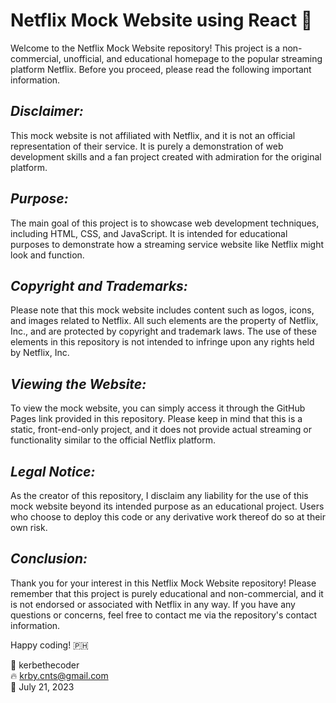 # Netflix Mock Website using React 🧋
Welcome to the Netflix Mock Website repository! This project is a non-commercial, unofficial, and educational homepage to the popular streaming platform Netflix. Before you proceed, please read the following important information.

## *Disclaimer:*

This mock website is not affiliated with Netflix, and it is not an official representation of their service. It is purely a demonstration of web development skills and a fan project created with admiration for the original platform.

## *Purpose:*

The main goal of this project is to showcase web development techniques, including HTML, CSS, and JavaScript. It is intended for educational purposes to demonstrate how a streaming service website like Netflix might look and function.

## *Copyright and Trademarks:*

Please note that this mock website includes content such as logos, icons, and images related to Netflix. All such elements are the property of Netflix, Inc., and are protected by copyright and trademark laws. The use of these elements in this repository is not intended to infringe upon any rights held by Netflix, Inc.

## *Viewing the Website:*

To view the mock website, you can simply access it through the GitHub Pages link provided in this repository. Please keep in mind that this is a static, front-end-only project, and it does not provide actual streaming or functionality similar to the official Netflix platform.

## *Legal Notice:*

As the creator of this repository, I disclaim any liability for the use of this mock website beyond its intended purpose as an educational project. Users who choose to deploy this code or any derivative work thereof do so at their own risk.

## *Conclusion:*

Thank you for your interest in this Netflix Mock Website repository! Please remember that this project is purely educational and non-commercial, and it is not endorsed or associated with Netflix in any way. If you have any questions or concerns, feel free to contact me via the repository's contact information.

Happy coding! 🇵🇭 

🚀 kerbethecoder  
🔥 krby.cnts@gmail.com  
📌 July 21, 2023  

